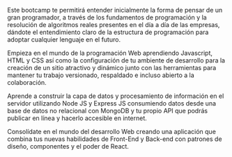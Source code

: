 Este bootcamp te permitirá entender inicialmente la forma de pensar de un gran programador, a través de los fundamentos de programación y la resolución de algoritmos reales presentes en el día a día de las empresas, dándote el entendimiento claro de la estructura de programación para adoptar cualquier lenguaje en el futuro.

Empieza en el mundo de la programación Web aprendiendo Javascript, HTML y CSS así como la configuración de tu ambiente de desarrollo para la creación de un sitio atractivo y dinámico junto con las herramientas para mantener tu trabajo versionado, respaldado e incluso abierto a la colaboración.

Aprende a construir la capa de datos y procesamiento de información en el servidor utilizando Node JS y Express JS consumiendo datos desde una base de datos no relacional con MongoDB y tu propio API que podrás publicar en línea y hacerlo accesible en internet.

Consolídate en el mundo del desarrollo Web creando una aplicación que combina tus nuevas habilidades de Front-End y Back-end con patrones de diseño, componentes y el poder de React.